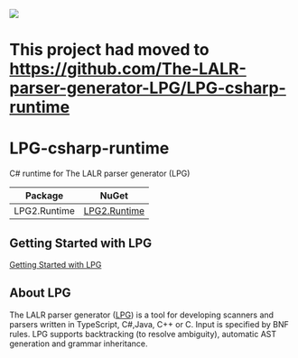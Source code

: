[![](https://vsmarketplacebadge.apphb.com/version-short/kuafuwang.lpg-vscode.svg)](https://marketplace.visualstudio.com/items?itemName=kuafuwang.lpg-vscode)

# This project had moved to https://github.com/The-LALR-parser-generator-LPG/LPG-csharp-runtime

# LPG-csharp-runtime
C# runtime for The LALR parser generator (LPG)

<!-- nuget packages -->
| Package | NuGet |
| ------- | ----- |
| LPG2.Runtime | [LPG2.Runtime](https://www.nuget.org/packages/LPG2.Runtime/) |
<!-- nuget packages -->

## Getting Started with LPG

[Getting Started with LPG]( https://github.com/kuafuwang/LPG2/tree/main/lpg-generator-templates-2.1.00/docs )



## About LPG
The LALR parser generator ([LPG]( https://github.com/kuafuwang/LPG2 )) is a tool for developing scanners and parsers written in TypeScript, C#,Java, C++ or C. Input is specified by BNF rules. LPG supports backtracking (to resolve ambiguity), automatic AST generation and grammar inheritance.
